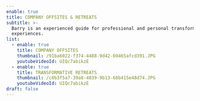```yaml
---
enable: true
title: COMPANY OFFSITES & RETREATS
subtitle: >-
  Barry is an experienced guide for professional and personal transformative
  experiences. 
list:
  - enable: true
    title: COMPANY OFFSITES
    thumbnail: /91ba6022-f374-4488-9d42-69465afcd391.JPG
    youtubeVideoId: UIQc7abikzE
  - enable: true
    title: TRANSFORMATIVE RETREATS
    thumbnail: /c8b3f5a7-39a8-4039-9b13-68b415e48d74.JPG
    youtubeVideoId: UIQc7abikzE
draft: false
---
```

